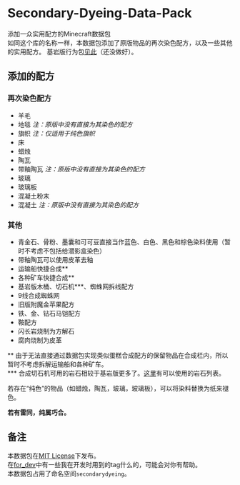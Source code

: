 # Secondary-Dyeing-Data-Pack

添加一众实用配方的Minecraft数据包  
如同这个库的名称一样，本数据包添加了原版物品的再次染色配方，以及一些其他的实用配方。
基岩版行为包[见此](https://github.com/RainStar7981/Secondary-Dyeing-Behavior-Pack)（还没做好）。

## 添加的配方

### 再次染色配方

- 羊毛
- 地毯  *注：原版中没有直接为其染色的配方*
- 旗帜  *注：仅适用于纯色旗帜*
- 床  
- 蜡烛
- 陶瓦
- 带釉陶瓦 *注：原版中没有直接为其染色的配方*
- 玻璃
- 玻璃板
- 混凝土粉末
- 混凝土  *注：原版中没有直接为其染色的配方*

### 其他

- 青金石、骨粉、墨囊和可可豆直接当作蓝色、白色、黑色和棕色染料使用（暂时不考虑不包括给潜影盒染色）
- 带釉陶瓦可以使用皮革去釉
- 运输船快捷合成**
- 各种矿车快捷合成**
- 基岩版木桶、切石机***、蜘蛛网拆线配方
- 9线合成蜘蛛网
- 旧版附魔金苹果配方
- 铁、金、钻石马铠配方
- 鞍配方
- 闪长岩烧制为方解石
- 腐肉烧制为皮革  

** 由于无法直接通过数据包实现类似蛋糕合成配方的保留物品在合成栏内，所以暂时不考虑拆解运输船和各种矿车。  
*** 合成切石机可用的岩石相较于基岩版更多了。[这里](rocks_for_stonecutter.md)有可以使用的岩石列表。  

若存在“纯色”的物品（如蜡烛，陶瓦，玻璃，玻璃板），可以将染料替换为纸来褪色。  

**若有雷同，纯属巧合。**

## 备注

本数据包在[MIT License](https://mit-license.org/)下发布。  
在[for_dev](for_dev)中有一些我在开发时用到的tag什么的，可能会对你有帮助。  
本数据包占用了命名空间`secondarydyeing`。
